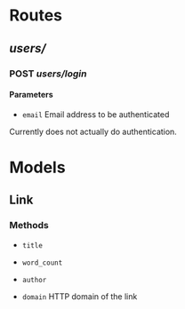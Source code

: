 # Routes

## *users/*

### POST *users/login*

#### Parameters

 * `email` Email address to be authenticated

Currently does not actually do authentication.

# Models

## Link

### Methods

 * `title`

 * `word_count`

 * `author`

 * `domain` HTTP domain of the link